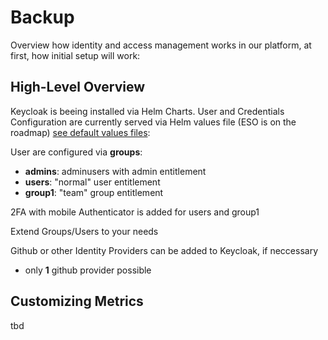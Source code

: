# Backup

Overview how identity and access management works in our platform, at first, how initial setup will work:

## High-Level Overview

Keycloak is beeing installed via Helm Charts.
User and Credentials Configuration are currently served via Helm values file (ESO is on the roadmap) [see default values files](https://github.com/suxess-it/sx-cnp-oss/tree/main/platform-apps/charts/keycloak):

User are configured via __groups__:
- __admins__: adminusers with admin entitlement
- __users__: "normal" user entitlement
- __group1__: "team" group entitlement

2FA with mobile Authenticator is added for users and group1

Extend Groups/Users to your needs

Github or other Identity Providers can be added to Keycloak, if neccessary
- only __1__ github provider possible

## Customizing Metrics
tbd
